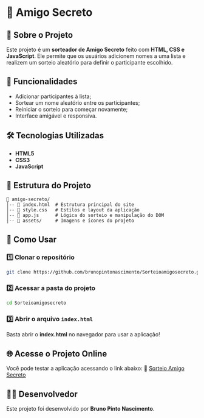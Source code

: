 # 🎁 Amigo Secreto

## 📌 Sobre o Projeto

Este projeto é um **sorteador de Amigo Secreto** feito com **HTML, CSS e JavaScript**. Ele permite que os usuários adicionem nomes a uma lista e realizem um sorteio aleatório para definir o participante escolhido.

## 🚀 Funcionalidades

- Adicionar participantes à lista;
- Sortear um nome aleatório entre os participantes;
- Reiniciar o sorteio para começar novamente;
- Interface amigável e responsiva.

## 🛠️ Tecnologias Utilizadas

- **HTML5**
- **CSS3**
- **JavaScript**

## 📂 Estrutura do Projeto

```
📁 amigo-secreto/
│-- 📄 index.html  # Estrutura principal do site
│-- 📄 style.css   # Estilos e layout da aplicação
│-- 📄 app.js      # Lógica do sorteio e manipulação do DOM
│-- 📁 assets/     # Imagens e ícones do projeto
```

## 📝 Como Usar

### 1️⃣ Clonar o repositório

```sh
git clone https://github.com/brunopintonascimento/Sorteioamigosecreto.git
```

### 2️⃣ Acessar a pasta do projeto

```sh
cd Sorteioamigosecreto
```

### 3️⃣ Abrir o arquivo `index.html`

Basta abrir o **index.html** no navegador para usar a aplicação!

## 🌐 Acesse o Projeto Online

Você pode testar a aplicação acessando o link abaixo:
🔗 [Sorteio Amigo Secreto](https://sorteioamigosecreto-taupe.vercel.app/)

##

## 👨‍💻 Desenvolvedor

Este projeto foi desenvolvido por **Bruno Pinto Nascimento**.

##

